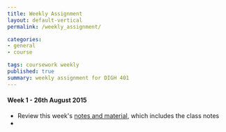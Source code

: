 ```yaml
---
title: Weekly Assignment
layout: default-vertical
permalink: /weekly_assignment/

categories:
- general
- course

tags: coursework weekly
published: true
summary: weekly assignment for DIGH 401
---
```


#### Week 1 - 26th August 2015

* Review this week's [notes and material](/notes), which includes the class notes
* 
